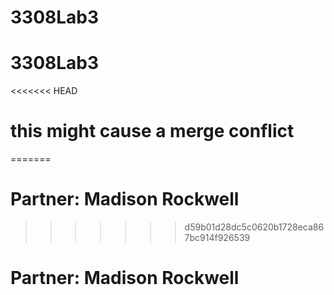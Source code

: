 # 3308Lab3
# 3308Lab3
<<<<<<< HEAD
# this might cause a merge conflict
=======
# Partner: Madison Rockwell
>>>>>>> d59b01d28dc5c0620b1728eca867bc914f926539
# Partner: Madison Rockwell
